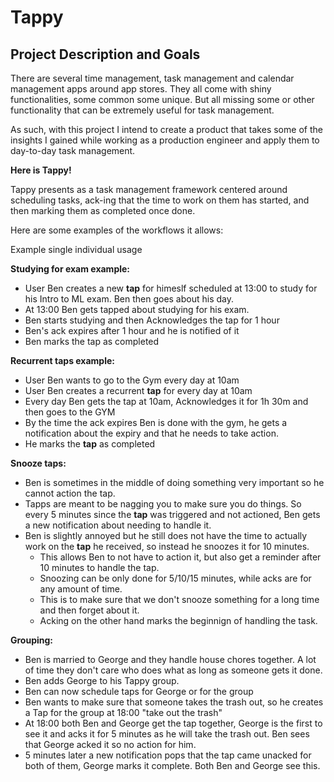 # Tappy

## Project Description and Goals

There are several time management, task management and calendar management apps around app stores. They all come with shiny functionalities, some common some unique. But all missing some or other functionality that can be extremely useful for task management.

As such, with this project I intend to create a product that takes some of the insights I gained while working as a production engineer and apply them to day-to-day task management.

**Here is Tappy!**

Tappy presents as a task management framework centered around scheduling tasks, ack-ing that the time to work on them has started, and then marking them as completed once done.

Here are some examples of the workflows it allows:

Example single individual usage

**Studying for exam example:**
- User Ben creates a new **tap** for himeslf scheduled at 13:00 to study for his Intro to ML exam. Ben then goes about his day.
- At 13:00 Ben gets tapped about studying for his exam.
- Ben starts studying and then Acknowledges the tap for 1 hour
- Ben's ack expires after 1 hour and he is notified of it
- Ben marks the tap as completed

**Recurrent taps example:**
- User Ben wants to go to the Gym every day at 10am
- User Ben creates a recurrent **tap** for every day at 10am
- Every day Ben gets the tap at 10am, Acknowledges it for 1h 30m and then goes to the GYM
- By the time the ack expires Ben is done with the gym, he gets a notification about the expiry and that he needs to take action.
- He marks the **tap** as completed

**Snooze taps:**
- Ben is sometimes in the middle of doing something very important so he cannot action the tap.
- Tapps are meant to be nagging you to make sure you do things. So every 5 minutes since the **tap** was triggered and not actioned, Ben gets a new notification about needing to handle it.
- Ben is slightly annoyed but he still does not have the time to actually work on the **tap** he received, so instead he snoozes it for 10 minutes.
  - This allows Ben to not have to action it, but also get a reminder after 10 minutes to handle the tap.
  - Snoozing can be only done for 5/10/15 minutes, while acks are for any amount of time.
  - This is to make sure that we don't snooze something for a long time and then forget about it.
  - Acking on the other hand marks the beginnign of handling the task.

**Grouping:**

- Ben is married to George and they handle house chores together. A lot of time they don't care who does what as long as someone gets it done.
- Ben adds George to his Tappy group.
- Ben can now schedule taps for George or for the group
- Ben wants to make sure that someone takes the trash out, so he creates a Tap for the group at 18:00 "take out the trash"
- At 18:00 both Ben and George get the tap together, George is the first to see it and acks it for 5 minutes as he will take the trash out. Ben sees that George acked it so no action for him.
- 5 minutes later a new notification pops that the tap came unacked for both of them, George marks it complete. Both Ben and George see this.
